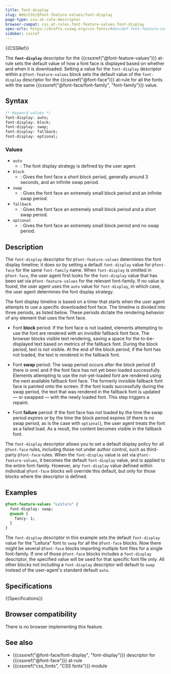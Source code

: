 ```yaml
---
title: font-display
slug: Web/CSS/@font-feature-values/font-display
page-type: css-at-rule-descriptor
browser-compat: css.at-rules.font-feature-values.font-display
spec-urls: https://drafts.csswg.org/css-fonts/#descdef-font-feature-values-font-display
sidebar: cssref
---
```


{{CSSRef}}

The **`font-display`** descriptor for the {{cssxref("@font-feature-values")}} at-rule sets the default value of how a font face is displayed based on whether and when it is downloaded. Setting a value for the `font-display` descriptor within a `@font-feature-values` block sets the default value of the `font-display` descriptor for the {{cssxref("@font-face")}} at-rule for all the fonts with the same {{cssxref("@font-face/font-family", "font-family")}} value.

## Syntax

```css
/* Keyword values */
font-display: auto;
font-display: block;
font-display: swap;
font-display: fallback;
font-display: optional;
```

### Values

- `auto`
  - : The font display strategy is defined by the user agent.
- `block`
  - : Gives the font face a short block period, generally around 3 seconds, and an infinite swap period.
- `swap`
  - : Gives the font face an extremely small block period and an infinite swap period.
- `fallback`
  - : Gives the font face an extremely small block period and a short swap period.
- `optional`
  - : Gives the font face an extremely small block period and no swap period.

## Description

The `font-display` descriptor for `@font-feature-values` determines the font display timeline; it does so by setting a default `font-display` value for `@font-face` for the same `font-family` name. When `font-display` is omitted in `@font-face`, the user agent first looks for the `font-display` value that has been set via `@font-feature-values` for the relevant font-family. If no value is found, the user agent uses the `auto` value for `font-display`, in which case, the user agent determines the font display strategy.

The font display timeline is based on a timer that starts when the user agent attempts to use a specific downloaded font face. The timeline is divided into three periods, as listed below. These periods dictate the rendering behavior of any element that uses the font face.

- Font **block** period: If the font face is not loaded, elements attempting to use the font are rendered with an _invisible_ fallback font face. The browser blocks visible text rendering, saving a space for the to-be-displayed text based on metrics of the fallback font. During the block period, text is not visible. At the end of the block period, if the font has not loaded, the text is rendered in the fallback font.

- Font **swap** period: The swap period occurs after the block period (if there is one) and if the font face has not yet been loaded successfully. Elements attempting to use the not-yet-loaded font are rendered using the next available fallback font face. The formerly invisible fallback font face is painted onto the screen. If the font loads successfully during the swap period, the text that was rendered in the fallback font is updated — or swapped — with the newly loaded font. This step triggers a repaint.

- Font **failure** period: If the font face has not loaded by the time the swap period expires or by the time the block period expires (if there is no swap period, as is the case with `optional`), the user agent treats the font as a failed load. As a result, the content becomes visible in the fallback font.

The `font-display` descriptor allows you to set a default display policy for all `@font-face` rules, including those not under author control, such as third-party `@font-face` rules. When the `font-display` value is set via `@font-feature-values`, it becomes the default `font-display` value, and is applied to the entire font-family. However, any `font-display` value defined within individual `@font-face` blocks will override this default, but only for those blocks where the descriptor is defined.

## Examples

```css
@font-feature-values "Leitura" {
  font-display: swap;
  @swash {
    fancy: 1;
  }
}
```

The `font-display` descriptor in this example sets the default `font-display` value for the "Leitura" font to `swap` for all the `@font-face` blocks. Now there might be several `@font-face` blocks importing multiple font files for a single font-family. If one of those `@font-face` blocks includes a `font-display` descriptor, the specified value will be used for that specific font file only. All other blocks not including a `font-display` descriptor will default to `swap` instead of the user-agent's standard default `auto`.

## Specifications

{{Specifications}}

## Browser compatibility

There is no browser implementing this feature.

## See also

- {{cssxref("@font-face/font-display", "font-display")}} descriptor for {{cssxref("@font-face")}} at-rule
- {{cssxref("css_fonts", "CSS fonts")}} module
